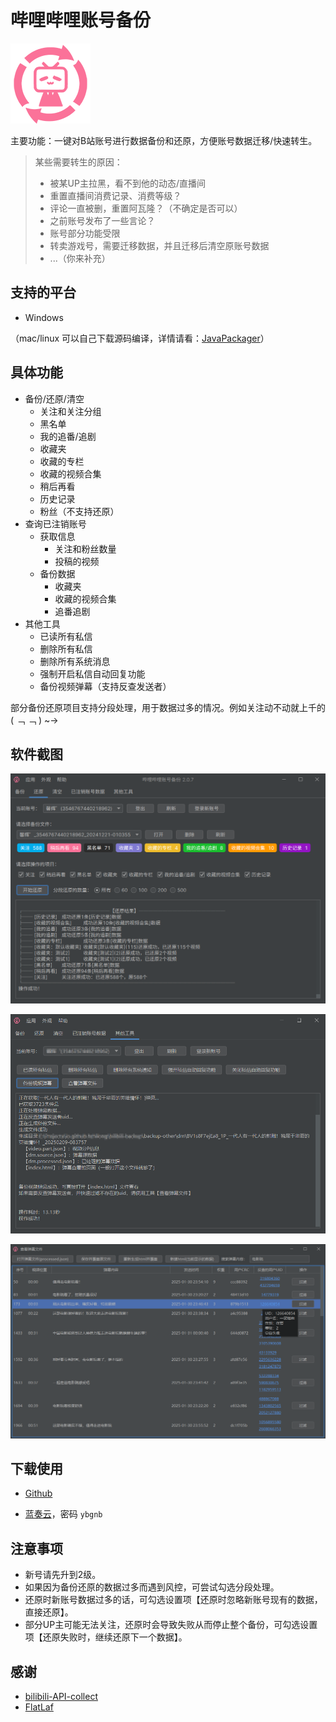 # 哔哩哔哩账号备份
![alt icon](./assets/doc/app_logo2-128.png)

主要功能：一键对B站账号进行数据备份和还原，方便账号数据迁移/快速转生。

> 某些需要转生的原因：
>
> - 被某UP主拉黑，看不到他的动态/直播间
> - 重置直播间消费记录、消费等级？
> - 评论一直被删，重置阿瓦隆？（不确定是否可以）
> - 之前账号发布了一些言论？
> - 账号部分功能受限
> - 转卖游戏号，需要迁移数据，并且迁移后清空原账号数据
> - ...（你来补充）

## 支持的平台

- Windows

（mac/linux 可以自己下载源码编译，详情请看：[JavaPackager](https://github.com/fvarrui/JavaPackager)）

## 具体功能

- 备份/还原/清空
    - 关注和关注分组
    - 黑名单
    - 我的追番/追剧
    - 收藏夹
    - 收藏的专栏
    - 收藏的视频合集
    - 稍后再看
    - 历史记录
    - 粉丝（不支持还原）
- 查询已注销账号
    - 获取信息
        - 关注和粉丝数量
        - 投稿的视频
    - 备份数据
        - 收藏夹
        - 收藏的视频合集
        - 追番追剧
- 其他工具
  - 已读所有私信
  - 删除所有私信
  - 删除所有系统消息
  - 强制开启私信自动回复功能
  - 备份视频弹幕（支持反查发送者）

部分备份还原项目支持分段处理，用于数据过多的情况。例如关注动不动就上千的 ( ﹁ ﹁ ) ~→

## 软件截图

![软件界面截图](assets/screenshot/app01.png "软件界面")

![软件界面截图](assets/screenshot/app02.png "软件界面")

![软件界面截图](assets/screenshot/app03.png "软件界面")

## 下载使用

- [Github](https://github.com/hzhilong/bilibili-backup/releases/latest)

- [蓝奏云](https://ybgnb.lanzouj.com/b0016vm26f)，密码 `ybgnb`

## 注意事项

- 新号请先升到2级。
- 如果因为备份还原的数据过多而遇到风控，可尝试勾选分段处理。
- 还原时新账号数据过多的话，可勾选设置项【还原时忽略新账号现有的数据，直接还原】。
- 部分UP主可能无法关注，还原时会导致失败从而停止整个备份，可勾选设置项【还原失败时，继续还原下一个数据】。

## 感谢

- [bilibili-API-collect](https://github.com/SocialSisterYi/bilibili-API-collect)
- [FlatLaf](https://github.com/JFormDesigner/FlatLaf)  
